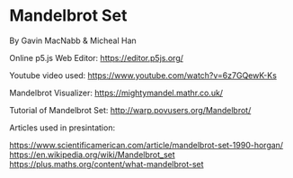 # Mandelbrot Set

By Gavin MacNabb & Micheal Han

Online p5.js Web Editor: https://editor.p5js.org/

Youtube video used: https://www.youtube.com/watch?v=6z7GQewK-Ks

Mandelbrot Visualizer: https://mightymandel.mathr.co.uk/

Tutorial of Mandelbrot Set: http://warp.povusers.org/Mandelbrot/

Articles used in presintation: 

https://www.scientificamerican.com/article/mandelbrot-set-1990-horgan/
https://en.wikipedia.org/wiki/Mandelbrot_set
https://plus.maths.org/content/what-mandelbrot-set
